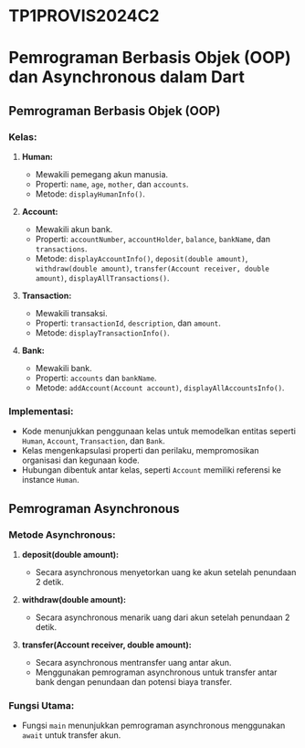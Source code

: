 # TP1PROVIS2024C2
# Pemrograman Berbasis Objek (OOP) dan Asynchronous dalam Dart
## Pemrograman Berbasis Objek (OOP)

### Kelas:

1. **Human:**
   - Mewakili pemegang akun manusia.
   - Properti: `name`, `age`, `mother`, dan `accounts`.
   - Metode: `displayHumanInfo()`.

2. **Account:**
   - Mewakili akun bank.
   - Properti: `accountNumber`, `accountHolder`, `balance`, `bankName`, dan `transactions`.
   - Metode: `displayAccountInfo()`, `deposit(double amount)`, `withdraw(double amount)`, `transfer(Account receiver, double amount)`, `displayAllTransactions()`.

3. **Transaction:**
   - Mewakili transaksi.
   - Properti: `transactionId`, `description`, dan `amount`.
   - Metode: `displayTransactionInfo()`.

4. **Bank:**
   - Mewakili bank.
   - Properti: `accounts` dan `bankName`.
   - Metode: `addAccount(Account account)`, `displayAllAccountsInfo()`.

### Implementasi:

- Kode menunjukkan penggunaan kelas untuk memodelkan entitas seperti `Human`, `Account`, `Transaction`, dan `Bank`.
- Kelas mengenkapsulasi properti dan perilaku, mempromosikan organisasi dan kegunaan kode.
- Hubungan dibentuk antar kelas, seperti `Account` memiliki referensi ke instance `Human`.

## Pemrograman Asynchronous

### Metode Asynchronous:

1. **deposit(double amount):**
   - Secara asynchronous menyetorkan uang ke akun setelah penundaan 2 detik.

2. **withdraw(double amount):**
   - Secara asynchronous menarik uang dari akun setelah penundaan 2 detik.

3. **transfer(Account receiver, double amount):**
   - Secara asynchronous mentransfer uang antar akun.
   - Menggunakan pemrograman asynchronous untuk transfer antar bank dengan penundaan dan potensi biaya transfer.

### Fungsi Utama:

- Fungsi `main` menunjukkan pemrograman asynchronous menggunakan `await` untuk transfer akun.
